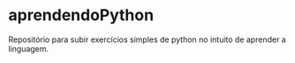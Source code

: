 aprendendoPython
================

Repositório para subir exercícios simples de python no intuito de aprender a linguagem.
